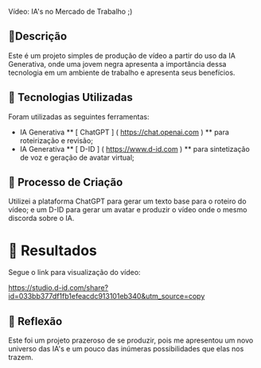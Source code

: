  Vídeo: IA's no Mercado de Trabalho ;)

## 📒Descrição
Este é um projeto simples de produção de vídeo a partir do uso da IA ​​Generativa, onde uma jovem negra apresenta a importância dessa tecnologia em um ambiente de trabalho e apresenta seus benefícios.

## 🤖 Tecnologias Utilizadas
Foram utilizadas as seguintes ferramentas:
- IA Generativa ** [ ChatGPT ] ( https://chat.openai.com ) ** para roteirização e revisão;
- IA Generativa ** [ D-ID ] ( https://www.d-id.com ) ** para sintetização de voz e geração de avatar virtual;

## 🧐 Processo de Criação
Utilizei a plataforma ChatGPT para gerar um texto base para o roteiro do vídeo; e um D-ID para gerar um avatar e produzir o vídeo onde o mesmo discorda sobre o IA.

# 🚀 Resultados
Segue o link para visualização do vídeo:

https://studio.d-id.com/share?id=033bb377df1fb1efeacdc913101eb340&utm_source=copy 

## 💭 Reflexão 
Este foi um projeto prazeroso de se produzir, pois me apresentou um novo universo das IA's e um pouco das inúmeras possibilidades que elas nos trazem.

